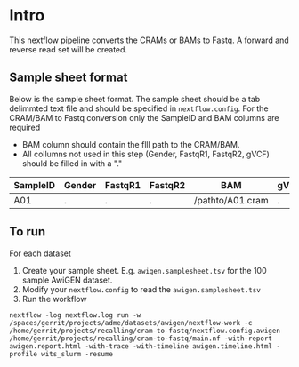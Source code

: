 # Intro

This nextflow pipeline converts the CRAMs or BAMs to Fastq. A forward and reverse read set will be created.


## Sample sheet format

Below is the sample sheet format. The sample sheet should be a tab delimmted text file and should be specified in `nextflow.config`.  For the CRAM/BAM to Fastq conversion only the SampleID and BAM columns are required

- BAM column should contain the flll path to the CRAM/BAM.
- All collumns not used in this step (Gender, FastqR1, FastqR2, gVCF) should be filled in with a "." 


| SampleID | Gender | FastqR1 | FastqR2 | BAM | gVCF |
| -------- | ------ | ------- | ------- | --- | ---- |
| A01      | .      | .       | .       | /pathto/A01.cram | . |


## To run

For each dataset
1) Create your sample sheet. E.g. `awigen.samplesheet.tsv` for the 100 sample AwiGEN dataset.
2) Modify your `nextflow.config` to read the `awigen.samplesheet.tsv`
3) Run the workflow

```
nextflow -log nextflow.log run -w /spaces/gerrit/projects/adme/datasets/awigen/nextflow-work -c /home/gerrit/projects/recalling/cram-to-fastq/nextflow.config.awigen /home/gerrit/projects/recalling/cram-to-fastq/main.nf -with-report awigen.report.html -with-trace -with-timeline awigen.timeline.html -profile wits_slurm -resume
```

